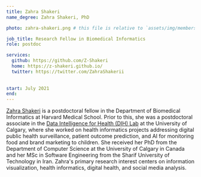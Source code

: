 ```yaml
---
title: Zahra Shakeri
name_degree: Zahra Shakeri, PhD

photo: zahra-shakeri.png # this file is relative to `assets/img/members/`

job_title: Research Fellow in Biomedical Informatics
role: postdoc

services:
  github: https://github.com/Z-Shakeri
  home: https://z-shakeri.github.io/
  twitter: https://twitter.com/ZahraShakerii
  
  
start: July 2021
end:
---
```

[Zahra Shakeri](https://z-shakeri.github.io/) is a postdoctoral fellow in the Department of Biomedical Informatics at Harvard Medical School. Prior to this, she was a postdoctoral associate in the [Data Intelligence for Health (DIH) Lab](https://cumming.ucalgary.ca/lab/dih/dih) at the University of Calgary, where she worked on health informatics projects addressing digital public health surveillance, patient outcome prediction, and AI for monitoring food and brand marketing to children. She received her PhD from the Department of Computer Science at the University of Calgary in Canada and her MSc in Software Engineering from the Sharif University of Technology in Iran. Zahra's primary research interest centers on information visualization, health informatics, digital health, and social media analysis.
